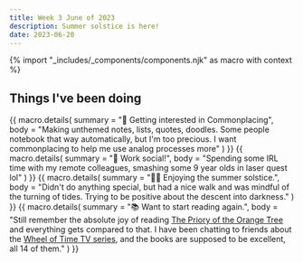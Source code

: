 ```yaml
---
title: Week 3 June of 2023
description: Summer solstice is here!
date: 2023-06-20
---
```

{% import "_includes/_components/components.njk" as macro with context %}

## Things I've been doing

<div class="pb-2">
    {{ macro.details(
      summary = "🚣 Getting interested in Commonplacing",
      body = "Making unthemed notes, lists, quotes, doodles. Some people notebook that way automatically, but I'm too precious. I want commonplacing to help me use analog processes more"
    ) }}
    {{ macro.details(
      summary = "🎨️ Work social!",
      body = "Spending some IRL time with my remote colleagues, smashing some 9 year olds in laser quest lol"
    ) }}
    {{ macro.details(
      summary = "👩‍💻 Enjoying the summer solstice.",
      body = "Didn't do anything special, but had a nice walk and was mindful of the turning of tides. Trying to be positive about the descent into darkness."
    ) }}
    {{ macro.details(
      summary = "📚 Want to start reading again.",
      body = "Still remember the absolute joy of reading <a href='https://www.goodreads.com/en/book/show/40275288' target='_blank'>The Priory of the Orange Tree</a> and everything gets compared to that. I have been chatting to friends about the <a href='https://www.amazon.co.uk/Wheel-Time-Season-1/dp/B09F59DZ2Z' target='_blank'>Wheel of Time TV series</a>, and the books are supposed to be excellent, all 14 of them."
    ) }}

</div>